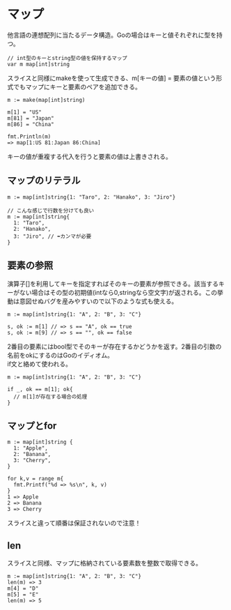 # マップ

他言語の連想配列に当たるデータ構造。Goの場合はキーと値それぞれに型を持つ。  
~~~
// int型のキーとstring型の値を保持するマップ
var m map[int]string
~~~  

スライスと同様にmakeを使って生成できる、m[キーの値] = 要素の値という形式でもマップにキーと要素のペアを追加できる。  
~~~ 
m := make(map[int]string)

m[1] = "US"
m[81] = "Japan"
m[86] = "China"

fmt.Println(m)
=> map[1:US 81:Japan 86:China]
~~~  
キーの値が重複する代入を行うと要素の値は上書きされる。

## マップのリテラル
~~~
m := map[int]string{1: "Taro", 2: "Hanako", 3: "Jiro"}

// こんな感じで行数を分けても良い
m := map[int]string{
  1: "Taro",
  2: "Hanako",
  3: "Jiro", // ⬅︎カンマが必要
}
~~~  

## 要素の参照
演算子[]を利用してキーを指定すればそのキーの要素が参照できる。該当するキーがない場合はその型の初期値(intなら0,stringなら空文字)が返される。この挙動は意図せぬバグを産みやすいので以下のような式も使える。  
~~~
m := map[int]string{1: "A", 2: "B", 3: "C"}

s, ok := m[1] // => s == "A", ok == true
s, ok := m[9] // => s == "", ok == false
~~~  
2番目の要素にはbool型でそのキーが存在するかどうかを返す。2番目の引数の名前をokにするのはGoのイディオム。  
if文と絡めて使われる。  
~~~  
m := map[int]string{1: "A", 2: "B", 3: "C"}

if _, ok == m[1]; ok{
  // m[1]が存在する場合の処理
}
~~~  

## マップとfor
~~~
m := map[int]string {
  1: "Apple",
  2: "Banana",
  3: "Cherry",
}

for k,v = range m{
  fmt.Printf("%d => %s\n", k, v)
}
1 => Apple
2 => Banana
3 => Cherry
~~~  
スライスと違って順番は保証されないので注意！  

## len
スライスと同様、マップに格納されている要素数を整数で取得できる。  
~~~
m := map[int]string{1: "A", 2: "B", 3: "C"}  
len(m) => 3
m[4] = "D"
m[5] = "E"
len(m) => 5
~~~  
